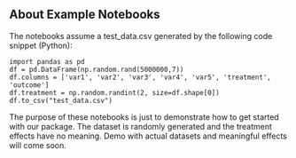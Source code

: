 ## About Example Notebooks

The notebooks assume a test_data.csv generated by the following code snippet (Python):    

    import pandas as pd
    df = pd.DataFrame(np.random.rand(5000000,7))
    df.columns = ['var1', 'var2', 'var3', 'var4', 'var5', 'treatment', 'outcome']
    df.treatment = np.random.randint(2, size=df.shape[0])
    df.to_csv("test_data.csv")

The purpose of these notebooks is just to demonstrate how to get started with our package. 
The dataset is randomly generated and the treatment effects have no meaning. Demo with actual datasets and meaningful effects will come soon.